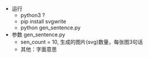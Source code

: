 * 运行
    * python3 ?
    * pip install svgwrite
    * python gen_sentence.py
* 参数 gen_sentence.py
    * sen_count = 10, 生成的图片(svg)数量，每张图3句话
    * 其他：字面意思
